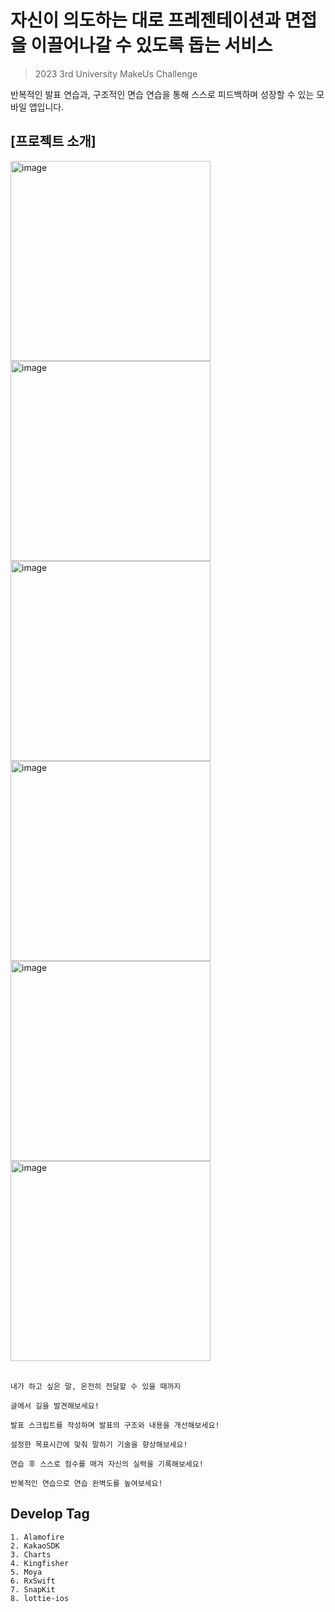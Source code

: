 # 자신이 의도하는 대로 프레젠테이션과 면접을 이끌어나갈 수 있도록 돕는 서비스

> 2023 3rd University MakeUs Challenge

 반복적인 발표 연습과, 구조적인 면습 연습을 통해 스스로 피드백하며 성장할 수 있는 모바일 앱입니다.

## [프로젝트 소개]

<img width="320" alt="image" src="https://github.com/shintaewon/road-found-in-the-text-iOS/assets/53418280/aa0fb123-22d1-40d3-bf0e-4b39ec30a1fb">
<img width="320" alt="image" src="https://github.com/shintaewon/road-found-in-the-text-iOS/assets/53418280/32c86131-6262-4c40-ac40-77cf52f1c020">
<img width="320" alt="image" src="https://github.com/shintaewon/road-found-in-the-text-iOS/assets/53418280/29b1ce2c-bfd9-4ef5-baa0-b4c38e4a1706">
<img width="320" alt="image" src="https://github.com/shintaewon/road-found-in-the-text-iOS/assets/53418280/c36aa442-6791-4f86-870e-2f251a5e3289">
<img width="320" alt="image" src="https://github.com/shintaewon/road-found-in-the-text-iOS/assets/53418280/920ebc45-8905-498c-a54d-313a73d5f68b">
<img width="320" alt="image" src="https://github.com/shintaewon/road-found-in-the-text-iOS/assets/53418280/3725f2dc-8311-45e9-b2e5-436e9a4fa680">

</br>
</br>

```
내가 하고 싶은 말, 온전히 전달할 수 있을 때까지

글에서 길을 발견해보세요!

발표 스크립트를 작성하며 발표의 구조와 내용을 개선해보세요!

설정한 목표시간에 맞춰 말하기 기술을 향상해보세요!
 
연습 후 스스로 점수를 매겨 자신의 실력을 기록해보세요!

반복적인 연습으로 연습 완벽도를 높여보세요!
```

## Develop Tag 

```
1. Alamofire
2. KakaoSDK
3. Charts
4. Kingfisher
5. Moya
6. RxSwift
7. SnapKit
8. lottie-ios
```


